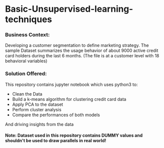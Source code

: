 # Basic-Unsupervised-learning-techniques
<h3>Business Context:</h3>
<p>Developing a customer segmentation to define marketing strategy. The sample Dataset summarizes the usage behavior of about 9000 active credit card holders during the last 6 months. (The file is at a customer level with 18 behavioral variables)</p>


<h3>Solution Offered:</h3>
<p>This repository contains jupyter notebook which uses python3 to:
<ul> 
<li>Clean the Data</li>
<li>Build a k-means algorithm for clustering credit card data</li>
<li>Apply PCA to the dataset</li>
<li>Perform cluster analysis</li>
<li>Compare the performances of both models</li>
</ul>
And driving insights from the data
</p>

<h4>Note: Dataset used in this repository contains DUMMY values and shouldn't be used to draw parallels in real world!</h4>
